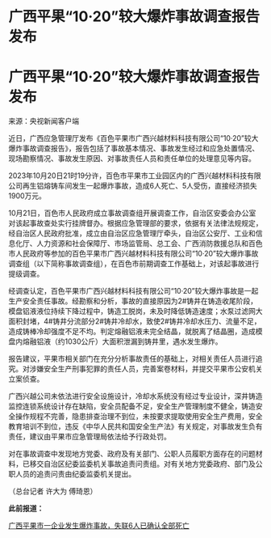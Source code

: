 # 广西平果“10·20”较大爆炸事故调查报告发布

# 广西平果“10·20”较大爆炸事故调查报告发布

来源：央视新闻客户端

近日，广西应急管理厅发布《百色平果市广西兴越材料科技有限公司“10·20”较大爆炸事故调查报告》，报告包括了事故基本情况、事故发生经过和应急处置情况、现场勘察情况、事故发生原因、对事故责任人员和责任单位的处理意见等内容。

2023年10月20日21时19分许，百色市平果市工业园区内的广西兴越材料科技有限公司再生铝熔铸车间发生一起爆炸事故，造成6人死亡、5人受伤，直接经济损失1900万元。

10月21日，百色市人民政府成立事故调查组开展调查工作，自治区安委会办公室对该起事故查处实行挂牌督办。根据应急管理部的要求，依据有关法律法规规定，经自治区人民政府批准，成立由自治区应急管理厅牵头，自治区公安厅、工业和信息化厅、人力资源和社会保障厅、市场监管局、总工会、广西消防救援总队和百色市人民政府等参加的百色平果市广西兴越材料科技有限公司“10·20”较大爆炸事故调查组（以下简称事故调查组），在百色市前期调查工作基础上，对该起事故进行提级调查。

经调查认定，百色平果市广西兴越材料科技有限公司“10·20”较大爆炸事故是一起生产安全责任事故。经勘察和分析，事故的直接原因为2#铸井在铸造收尾阶段，模盘铝液液位持续下降过程中，铸造工脱岗，未及时降低铸造速度；水泵过滤网大面积封堵，4#铸井分流部分2#铸井冷却水，致使2#铸井冷却水压力、流量不足，造成铸棒冷却强度不足不均。判定熔融铝液未完全结晶，就脱离了结晶圈，造成模盘内熔融铝液（约1030公斤）大面积泄漏到铸井里，遇水发生爆炸。

报告建议，平果市相关部门在充分分析事故责任的基础上，对相关责任人员进行追究。对涉嫌安全生产刑事犯罪的责任人员，完善案卷材料，并提交平果市公安机关立案侦查。

广西兴越公司未依法进行安全设施设计，冷却水系统没有经过专业设计，深井铸造监控连锁系统设计存在缺陷，安全员配备不足，安全生产管理制度不健全，铸造安全操作规程不完善，隐患排查治理不到位，未按要求提取使用安全生产费用，安全教育培训不到位，违反《中华人民共和国安全生产法》有关规定，对事故发生负有责任，建议由平果市应急管理局依法给予行政处罚。

对在事故调查中发现地方党委、政府及有关部门、公职人员履职方面存在的问题材料，已移交自治区纪委监委机关事故追责问责组。对有关地方党委政府、部门及公职人员的追责问责由纪委监委机关提出。

（总台记者 许大为 傅琦恩）

**此前报道：**

[广西平果市一企业发生爆炸事故，失联6人已确认全部死亡](https://news.qq.com/rain/a/20231021A055OW00)

